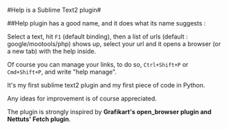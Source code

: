 #Help is a Sublime Text2 plugin#

##Help plugin has a good name, and it does what its name suggests :

Select a text, hit `F1` (default binding), then a list of urls (default : google/mootools/php) shows up, select your url and it opens a browser (or a new tab) with the help inside.

Of course you can manage your links, to do so, `Ctrl+Shift+P` or `Cmd+Shift+P`, and write "help manage".

It's my first sublime text2 plugin and my first piece of code in Python.

Any ideas for improvement is of course appreciated.

The plugin is strongly inspired by __Grafikart's open_browser plugin and Nettuts' Fetch plugin__.

